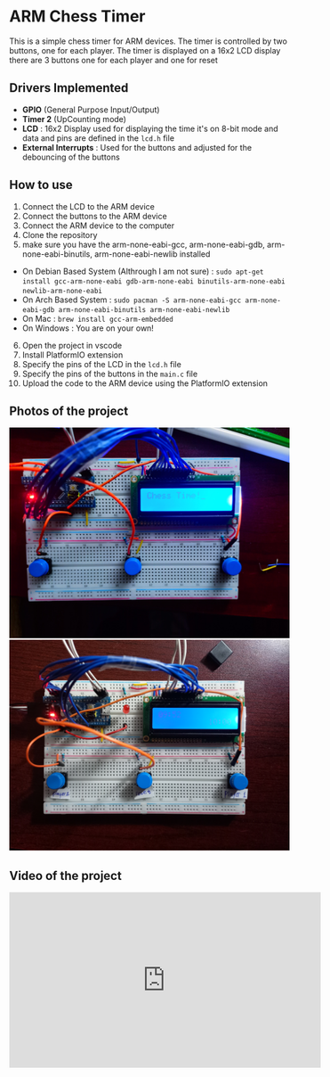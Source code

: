 # ARM Chess Timer 

This is a simple chess timer for ARM devices. The timer is controlled by two buttons, one for each player. The timer is displayed on a 16x2 LCD display there are 3 buttons one for each player and one for reset

## Drivers Implemented
- **GPIO** (General Purpose Input/Output)
- **Timer 2**  (UpCounting mode)
- **LCD** : 16x2 Display used for displaying the time it's on 8-bit mode and data and pins are defined in the `lcd.h` file
- **External Interrupts** : Used for the buttons and adjusted for the debouncing of the buttons

## How to use

1. Connect the LCD to the ARM device
2. Connect the buttons to the ARM device
3. Connect the ARM device to the computer
4. Clone the repository
5. make sure you have the arm-none-eabi-gcc, arm-none-eabi-gdb, arm-none-eabi-binutils, arm-none-eabi-newlib installed
  - On Debian Based System (Althrough I am not sure) : `sudo apt-get install gcc-arm-none-eabi gdb-arm-none-eabi binutils-arm-none-eabi newlib-arm-none-eabi`  
  - On Arch Based System : `sudo pacman -S arm-none-eabi-gcc arm-none-eabi-gdb arm-none-eabi-binutils arm-none-eabi-newlib`
  - On Mac : `brew install gcc-arm-embedded`
  - On Windows : You are on your own!
6. Open the project in vscode 
7. Install PlatformIO extension
8. Specify the pins of the LCD in the `lcd.h` file 
9. Specify the pins of the buttons in the `main.c` file
10. Upload the code to the ARM device using the PlatformIO extension

## Photos of the project
![image](https://github.com/Walid-Kh/Arm-Chess-Timer/blob/master/assets/ChessTime!.jpg)
![image](https://github.com/Walid-Kh/Arm-Chess-Timer/blob/master/assets/Time.jpg)

## Video of the project
<iframe width="560" height="315" src="https://www.youtube.com/embed/0KKOslfDLpI?si=Ro6-LcQMaOQLSPL0" title="YouTube video player" frameborder="0" allow="accelerometer; autoplay; clipboard-write; encrypted-media; gyroscope; picture-in-picture; web-share" allowfullscreen></iframe>